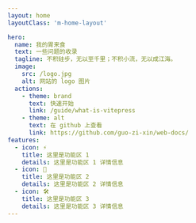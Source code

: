 ```yaml
---
layout: home
layoutClass: 'm-home-layout'

hero:
  name: 我的胃来食
  text: 一些问题的收录
  tagline: 不积硅步，无以至千里；不积小流，无以成江海。
  image:
    src: /logo.jpg
    alt: 网站的 logo 图片
  actions:
    - theme: brand
      text: 快速开始
      link: /guide/what-is-vitepress
    - theme: alt
      text: 在 github 上查看
      link: https://github.com/guo-zi-xin/web-docs/
features:
  - icon: ⚡️
    title: 这里是功能区 1
    details: 这里是功能区 1 详情信息
  - icon: 🖖
    title: 这里是功能区 2
    details: 这里是功能区 2 详情信息
  - icon: 🛠️
    title: 这里是功能区 3
    details: 这里是功能区 3 详情信息
---
```


<style>
/*爱的魔力转圈圈*/
..m-home-layout .image-src {
  border-radius: 100%
}
.m-home-layout .image-src:hover {
  transform: translate(-50%, -50%) rotate(666turn);
  transition: transform 59s 1s cubic-bezier(0.3, 0, 0.8, 1);
}

.m-home-layout .details small {
  opacity: 0.8;
}

.m-home-layout .item:last-child .details {
  display: flex;
  justify-content: flex-end;
  align-items: end;
}
</style>
